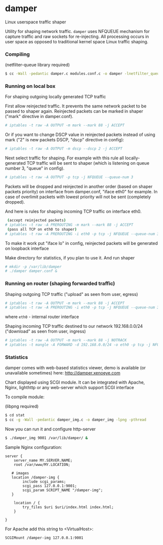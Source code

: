 # damper
Linux userspace traffic shaper

Utility for shaping network traffic. `damper` uses NFQUEUE mechanism for capture traffic and raw sockets for re-injecting. All processing occurs in user space as opposed to traditional kernel space Linux traffic shaping.

### Compiling

(netfilter-queue library required)

```sh
$ cc -Wall -pedantic damper.c modules.conf.c -o damper -lnetfilter_queue -pthread -lrt -lm
```

### Running on local box

For shaping outgoing locally generated TCP traffic

First allow reinjected traffic. It prevents the same network packet to be passed to shaper again. Reinjected packets can be marked in shaper ("mark" directive in damper.conf).

```sh
# iptables -t raw -A OUTPUT -m mark --mark 88 -j ACCEPT
```

Or if you want to change DSCP value in reinjected packets instead of using mark ("2" is new packets DSCP, "dscp" directive in config):

```sh
# iptables -t raw -A OUTPUT -m dscp --dscp 2 -j ACCEPT
```

Next select traffic for shaping. For example with this rule all locally-generated TCP traffic will be sent to shaper (which is listening on queue number 3, "queue" in config).

```sh
# iptables -t raw -A OUTPUT -p tcp -j NFQUEUE --queue-num 3
```

Packets will be dropped and reinjected in another order (based on shaper packets priority) on interface from damper.conf, "iface eth0" for example. In case of overlimit packets with lowest priority will not be sent (completely dropped).

And here is rules for shaping incoming TCP traffic on interface eth0.

```sh
 (accept reinjected packets)
# iptables -t raw -A PREROUTING -m mark --mark 88 -j ACCEPT
 (pass all TCP on eth0 to shaper)
# iptables -t raw -A PREROUTING -i eth0 -p tcp -j NFQUEUE --queue-num 3
```

To make it work put "iface lo" in config, reinjected packets will be generated on loopback interface

Make directory for statistics, if you plan to use it. And run shaper

```sh
# mkdir -p /var/lib/damper
# ./damper damper.conf &
```

### Running on router (shaping forwarded traffic)

Shaping outgoing TCP traffic ("upload" as seen from user, egress)

```sh
# iptables -t raw -A OUTPUT -m mark --mark 88 -j ACCEPT
# iptables -t raw -A PREROUTING -i eth0 -p tcp -j NFQUEUE --queue-num 3
```
where `eth0` - internal router interface

Shaping incoming TCP traffic destined to our network 192.168.0.0/24 ("download" as seen from user, ingress)

```sh
# iptables -t raw -A OUTPUT -m mark --mark 88 -j NOTRACK
# iptables -t mangle -A FORWARD -d 192.168.0.0/24 -o eth0 -p tcp -j NFQUEUE --queue-num 3
```

### Statistics

damper comes with web-based statistics viewer, demo is available (or unavailable sometimes) here: http://damper.xenoeye.com

Chart displayed using SCGI module. It can be integrated with Apache, Nginx, lighthttp or any web-server which support SCGI interface

To compile module:

(libpng required)

```sh
$ cd stat
$ cc -g -Wall -pedantic damper_img.c -o damper_img -lpng -pthread
```

Now you can run it and configure http-server

```sh
$ ./damper_img 9001 /var/lib/damper/ &
```

Sample Nginx configuration:

```
server {
    server_name MY.SERVER.NAME;
    root /var/www/MY.LOCATION; 

   # images
   location /damper-img {
        include scgi_params;
        scgi_pass 127.0.0.1:9001;
        scgi_param SCRIPT_NAME "/damper-img";
   }

    location / {
        try_files $uri $uri/index.html index.html;
    }

}
```

For Apache add this string to &lt;VirtualHost&gt;:

```
SCGIMount /damper-img 127.0.0.1:9001
```
